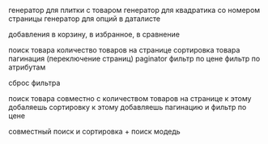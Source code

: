 генератор для плитки с товаром
генератор для квадратика со номером страницы
генератор для опций в даталисте

добавления в корзину, в избранное, в сравнение

поиск товара
количество товаров на странице
сортировка товара
пагинация (переключение страниц) paginator
фильтр по цене
фильтр по атрибутам

сброс фильтра

поиск товара совместно с количеством товаров на странице
к этому добаляешь сортировку
к этому добавляешь пагинацию
и фильтр по цене

совместный поиск и сортировка + поиск модедь
